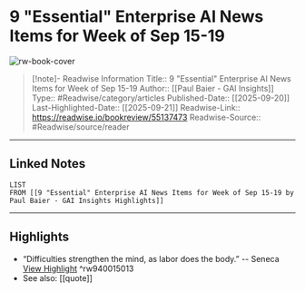 # 9 "Essential" Enterprise AI News Items for Week of Sep 15-19

![rw-book-cover](https://readwise-assets.s3.amazonaws.com/static/images/article0.00998d930354.png)
<br>
>[!note]- Readwise Information
>Title:: 9 "Essential" Enterprise AI News Items for Week of Sep 15-19
>Author:: [[Paul Baier - GAI Insights]]
>Type:: #Readwise/category/articles
>Published-Date:: [[2025-09-20]]
>Last-Highlighted-Date:: [[2025-09-21]]
>Readwise-Link:: https://readwise.io/bookreview/55137473
>Readwise-Source:: #Readwise/source/reader
--- 

## Linked Notes
```dataview
LIST
FROM [[9 "Essential" Enterprise AI News Items for Week of Sep 15-19 by Paul Baier - GAI Insights Highlights]]
```

---

## Highlights
- “Difficulties strengthen the mind, as labor does the body.” -- Seneca [View Highlight](https://readwise.io/open/940015013) ^rw940015013 
- See also: [[quote]] 
